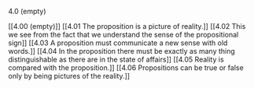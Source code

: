 4.0 (empty)

[[4.00 (empty)]]
[[4.01 The proposition is a picture of reality.]]
[[4.02 This we see from the fact that we understand the sense of the propositional sign]]
[[4.03 A proposition must communicate a new sense with old words.]]
[[4.04 In the proposition there must be exactly as many thing distinguishable as there are in the state of affairs]]
[[4.05 Reality is compared with the proposition.]]
[[4.06 Propositions can be true or false only by being pictures of the reality.]]
